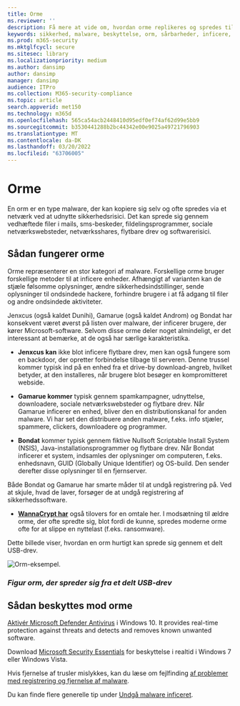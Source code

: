 ```yaml
---
title: Orme
ms.reviewer: ''
description: Få mere at vide om, hvordan orme replikeres og spredes til andre computere eller netværk. Læs om de mest populære orme og trin, du kan følge for at stoppe dem.
keywords: sikkerhed, malware, beskyttelse, orm, sårbarheder, inficere, stjæle, Jenxcus, Gamarue, Bondat, WannaCrypt, WDSI, MMPC, Microsoft Malware Protection Center, orme, malwaretyper, trusselsoverførsel, masseforsendelse, IP-scanning
ms.prod: m365-security
ms.mktglfcycl: secure
ms.sitesec: library
ms.localizationpriority: medium
ms.author: dansimp
author: dansimp
manager: dansimp
audience: ITPro
ms.collection: M365-security-compliance
ms.topic: article
search.appverid: met150
ms.technology: m365d
ms.openlocfilehash: 565ca54acb2448410d95edf0ef74af62d99e5bb9
ms.sourcegitcommit: b3530441288b2bc44342e00e9025a49721796903
ms.translationtype: MT
ms.contentlocale: da-DK
ms.lasthandoff: 03/20/2022
ms.locfileid: "63706005"
---
```

# <a name="worms"></a>Orme

En orm er en type malware, der kan kopiere sig selv og ofte spredes via et netværk ved at udnytte sikkerhedsrisici. Det kan sprede sig gennem vedhæftede filer i mails, sms-beskeder, fildelingsprogrammer, sociale netværkswebsteder, netværksshares, flytbare drev og softwarerisici.

## <a name="how-worms-work"></a>Sådan fungerer orme

Orme repræsenterer en stor kategori af malware. Forskellige orme bruger forskellige metoder til at inficere enheder. Afhængigt af varianten kan de stjæle følsomme oplysninger, ændre sikkerhedsindstillinger, sende oplysninger til ondsindede hackere, forhindre brugere i at få adgang til filer og andre ondsindede aktiviteter.

Jenxcus (også kaldet Dunihi), Gamarue (også kaldet Androm) og Bondat har konsekvent været øverst på listen over malware, der inficerer brugere, der kører Microsoft-software. Selvom disse orme deler noget almindeligt, er det interessant at bemærke, at de også har særlige karakteristika.

* **Jenxcus kan** ikke blot inficere flytbare drev, men kan også fungere som en backdoor, der opretter forbindelse tilbage til serveren. Denne trussel kommer typisk ind på en enhed fra et drive-by download-angreb, hvilket betyder, at den installeres, når brugere blot besøger en kompromitteret webside.

* **Gamarue kommer** typisk gennem spamkampagner, udnyttelse, downloadere, sociale netværkswebsteder og flytbare drev. Når Gamarue inficerer en enhed, bliver den en distributionskanal for anden malware. Vi har set den distribuere anden malware, f.eks. info stjæler, spammere, clickers, downloadere og programmer.

* **Bondat** kommer typisk gennem fiktive Nullsoft Scriptable Install System (NSIS), Java-installationsprogrammer og flytbare drev. Når Bondat inficerer et system, indsamles der oplysninger om computeren, f.eks. enhedsnavn, GUID (Globally Unique Identifier) og OS-build. Den sender derefter disse oplysninger til en fjernserver.

Både Bondat og Gamarue har smarte måder til at undgå registrering på. Ved at skjule, hvad de laver, forsøger de at undgå registrering af sikkerhedssoftware.

* [**WannaCrypt har**](https://www.microsoft.com/wdsi/threats/malware-encyclopedia-description?Name=Ransom:Win32/WannaCrypt) også tilovers for en omtale her. I modsætning til ældre orme, der ofte spredte sig, blot fordi de kunne, spredes moderne orme ofte for at slippe en nyttelast (f.eks. ransomware).

Dette billede viser, hvordan en orm hurtigt kan sprede sig gennem et delt USB-drev.

![Orm-eksempel.](../../media/security-intelligence-images/worm-usb-flight.png) 

### <a name="figure-worm-spreading-from-a-shared-usb-drive"></a>*Figur orm, der spreder sig fra et delt USB-drev*

## <a name="how-to-protect-against-worms"></a>Sådan beskyttes mod orme

[Aktivér Microsoft Defender Antivirus](/microsoft-365/security/defender-endpoint/microsoft-defender-antivirus-in-windows-10) i Windows 10. It provides real-time protection against threats and detects and removes known unwanted software.

Download [Microsoft Security Essentials](https://www.microsoft.com/download/details.aspx?id=5201) for beskyttelse i realtid i Windows 7 eller Windows Vista.

Hvis fjernelse af trusler mislykkes, kan du læse om fejlfinding [af problemer med registrering og fjernelse af malware](https://www.microsoft.com/wdsi/help/troubleshooting-infection).

Du kan finde flere generelle tip under [Undgå malware inficeret](/microsoft-365/security/defender-endpoint/prevent-malware-infection).